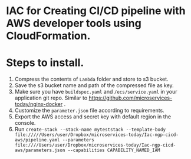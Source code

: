 # IAC for Creating CI/CD pipeline with AWS developer tools using CloudFormation.

# Steps to install.
1. Compress the contents of `Lambda` folder and store to s3 bucket.
2. Save the s3 bucket name and path of the compressed file as key.
3. Make sure you have `buildspec.yaml` and `/ecs/service.yaml` in your application git repo. Similar to https://github.com/microservices-today/nginx-docker .
4. Customize the `parameter.json` file according to requirements.
5. Export the AWS access and secret key with default region in the console.
6. Run ```create-stack --stack-name myteststack --template-body file://///Users/user/Dropbox/microservices-today/Iac-ngp-cicd-aws/pipeline.yaml --parameters file:////Users/user/Dropbox/microservices-today/Iac-ngp-cicd-aws/parameters.json --capabilities CAPABILITY_NAMED_IAM```
